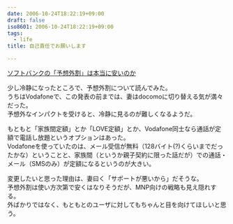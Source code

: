 ```yaml
---
date: 2006-10-24T18:22:19+09:00
draft: false
iso8601: 2006-10-24T18:22:19+09:00
tags:
  - life
title: 自己責任でお願いします

---
```


[ソフトバンクの「予想外割」は本当に安いのか](http://k-tai.impress.co.jp/cda/article/news_toppage/31660.html)

少し冷静になったところで、予想外割について読んでみた。  
うちはVodafoneで、この発表の前までは、妻はdocomoに切り替える気が満々だった。  
予想外なインパクトを受けると、冷静に見るのが難しくなるようだ。

もともと「家族間定額」とか「LOVE定額」とか、Vodafone同士なら通話が定額で電話し放題というオプションはあった。  
Vodafoneを使っていたのは、メール受信が無料（128バイト(?)くらいまでだったかな）ということと、家族間（というか親子契約に限った話だが）での通話・メール（SMSのみ）が定額になるというのが大きい。

変更したいと思った理由は、妻曰く「サポートが悪いから」だそうな。  
予想外割は使い方次第で安くはなりそうだが、MNP向けの戦略も見え隠れする。  
外ばかりではなく、もともとのユーザに対してもちゃんと目を向けてほしいと思う。
